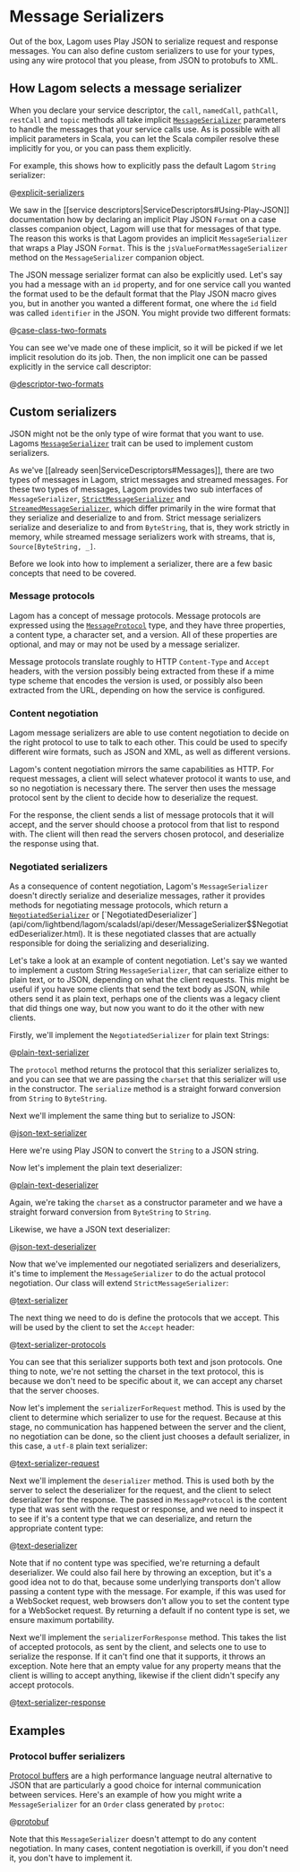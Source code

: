 # Message Serializers

Out of the box, Lagom uses Play JSON to serialize request and response messages. You can also define custom serializers to use for your types, using any wire protocol that you please, from JSON to protobufs to XML.

## How Lagom selects a message serializer

When you declare your service descriptor, the `call`, `namedCall`, `pathCall`, `restCall` and `topic` methods all take implicit [`MessageSerializer`](api/com/lightbend/lagom/scaladsl/api/deser/MessageSerializer.html) parameters to handle the messages that your service calls use. As is possible with all implicit parameters in Scala, you can let the Scala compiler resolve these implicitly for you, or you can pass them explicitly.

For example, this shows how to explicitly pass the default Lagom `String` serializer:

@[explicit-serializers](code/MessageSerializers.scala)

We saw in the [[service descriptors|ServiceDescriptors#Using-Play-JSON]] documentation how by declaring an implicit Play JSON `Format` on a case classes companion object, Lagom will use that for messages of that type. The reason this works is that Lagom provides an implicit `MessageSerializer` that wraps a Play JSON `Format`. This is the `jsValueFormatMessageSerializer` method on the `MessageSerializer` companion object.

The JSON message serializer format can also be explicitly used. Let's say you had a message with an `id` property, and for one service call you wanted the format used to be the default format that the Play JSON macro gives you, but in another you wanted a different format, one where the `id` field was called `identifier` in the JSON. You might provide two different formats:

@[case-class-two-formats](code/MessageSerializers.scala)

You can see we've made one of these implicit, so it will be picked if we let implicit resolution do its job. Then, the non implicit one can be passed explicitly in the service call descriptor:

@[descriptor-two-formats](code/MessageSerializers.scala)

## Custom serializers

JSON might not be the only type of wire format that you want to use. Lagoms [`MessageSerializer`](api/com/lightbend/lagom/scaladsl/api/deser/MessageSerializer.html) trait can be used to implement custom serializers.

As we've [[already seen|ServiceDescriptors#Messages]], there are two types of messages in Lagom, strict messages and streamed messages.  For these two types of messages, Lagom provides two sub interfaces of `MessageSerializer`, [`StrictMessageSerializer`](api/com/lightbend/lagom/scaladsl/api/deser/StrictMessageSerializer.html) and [`StreamedMessageSerializer`](api/com/lightbend/lagom/scaladsl/api/deser/StreamedMessageSerializer.html), which differ primarily in the wire format that they serialize and deserialize to and from.  Strict message serializers serialize and deserialize to and from `ByteString`, that is, they work strictly in memory, while streamed message serializers work with streams, that is, `Source[ByteString, _]`.

Before we look into how to implement a serializer, there are a few basic concepts that need to be covered.

### Message protocols

Lagom has a concept of message protocols. Message protocols are expressed using the [`MessageProtocol`](api/com/lightbend/lagom/scaladsl/api/transport/MessageProtocol.html) type, and they have three properties, a content type, a character set, and a version.  All of these properties are optional, and may or may not be used by a message serializer.

Message protocols translate roughly to HTTP `Content-Type` and `Accept` headers, with the version possibly being extracted from these if a mime type scheme that encodes the version is used, or possibly also been extracted from the URL, depending on how the service is configured.

### Content negotiation

Lagom message serializers are able to use content negotiation to decide on the right protocol to use to talk to each other.  This could be used to specify different wire formats, such as JSON and XML, as well as different versions.

Lagom's content negotiation mirrors the same capabilities as HTTP.  For request messages, a client will select whatever protocol it wants to use, and so no negotiation is necessary there.  The server then uses the message protocol sent by the client to decide how to deserialize the request.

For the response, the client sends a list of message protocols that it will accept, and the server should choose a protocol from that list to respond with.  The client will then read the servers chosen protocol, and deserialize the response using that.

### Negotiated serializers

As a consequence of content negotiation, Lagom's `MessageSerializer` doesn't directly serialize and deserialize messages, rather it provides methods for negotiating message protocols, which return a [`NegotiatedSerializer`](api/com/lightbend/lagom/scaladsl/api/deser/MessageSerializer$$NegotiatedSerializer.html) or [`NegotiatedDeserializer`](api/com/lightbend/lagom/scaladsl/api/deser/MessageSerializer$$NegotiatedDeserializer.html).  It is these negotiated classes that are actually responsible for doing the serializing and deserializing.

Let's take a look at an example of content negotiation.  Let's say we wanted to implement a custom String `MessageSerializer`, that can serialize either to plain text, or to JSON, depending on what the client requests.  This might be useful if you have some clients that send the text body as JSON, while others send it as plain text, perhaps one of the clients was a legacy client that did things one way, but now you want to do it the other with new clients.

Firstly, we'll implement the `NegotiatedSerializer` for plain text Strings:

@[plain-text-serializer](code/MessageSerializers.scala)

The `protocol` method returns the protocol that this serializer serializes to, and you can see that we are passing the `charset` that this serializer will use in the constructor.  The `serialize` method is a straight forward conversion from `String` to `ByteString`.

Next we'll implement the same thing but to serialize to JSON:

@[json-text-serializer](code/MessageSerializers.scala)

Here we're using Play JSON to convert the `String` to a JSON string.

Now let's implement the plain text deserializer:

@[plain-text-deserializer](code/MessageSerializers.scala)

Again, we're taking the `charset` as a constructor parameter and we have a straight forward conversion from `ByteString` to `String`.

Likewise, we have a JSON text deserializer:

@[json-text-deserializer](code/MessageSerializers.scala)

Now that we've implemented our negotiated serializers and deserializers, it's time to implement the `MessageSerializer` to do the actual protocol negotiation.  Our class will extend `StrictMessageSerializer`:

@[text-serializer](code/MessageSerializers.scala)

The next thing we need to do is define the protocols that we accept.  This will be used by the client to set the `Accept` header:

@[text-serializer-protocols](code/MessageSerializers.scala)

You can see that this serializer supports both text and json protocols.  One thing to note, we're not setting the charset in the text protocol, this is because we don't need to be specific about it, we can accept any charset that the server chooses.

Now let's implement the `serializerForRequest` method.  This is used by the client to determine which serializer to use for the request.  Because at this stage, no communication has happened between the server and the client, no negotiation can be done, so the client just chooses a default serializer, in this case, a `utf-8` plain text serializer:

@[text-serializer-request](code/MessageSerializers.scala)

Next we'll implement the `deserializer` method.  This is used both by the server to select the deserializer for the request, and the client to select deserializer for the response.  The passed in `MessageProtocol` is the content type that was sent with the request or response, and we need to inspect it to see if it's a content type that we can deserialize, and return the appropriate content type:

@[text-deserializer](code/MessageSerializers.scala)

Note that if no content type was specified, we're returning a default deserializer.  We could also fail here by throwing an exception, but it's a good idea not to do that, because some underlying transports don't allow passing a content type with the message.  For example, if this was used for a WebSocket request, web browsers don't allow you to set the content type for a WebSocket request.  By returning a default if no content type is set, we ensure maximum portability.

Next we'll implement the `serializerForResponse` method.  This takes the list of accepted protocols, as sent by the client, and selects one to use to serialize the response.  If it can't find one that it supports, it throws an exception.  Note here that an empty value for any property means that the client is willing to accept anything, likewise if the client didn't specify any accept protocols.

@[text-serializer-response](code/MessageSerializers.scala)

## Examples

### Protocol buffer serializers

[Protocol buffers](https://developers.google.com/protocol-buffers/) are a high performance language neutral alternative to JSON that are particularly a good choice for internal communication between services.  Here's an example of how you might write a `MessageSerializer` for an `Order` class generated by `protoc`:

@[protobuf](code/MessageSerializers.scala)

Note that this `MessageSerializer` doesn't attempt to do any content negotiation.  In many cases, content negotiation is overkill, if you don't need it, you don't have to implement it.
